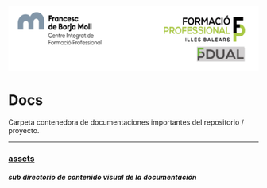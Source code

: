 ![](assets/Cabecera_Logo.png)

# Docs

Carpeta contenedora de documentaciones importantes del repositorio / proyecto.

---
### [assets](/assets)
##### sub directorio de contenido visual de la documentación